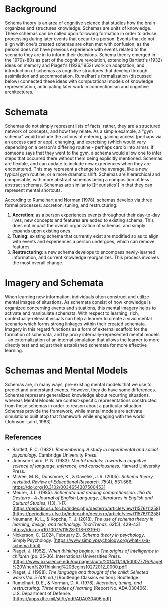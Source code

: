 # Background
Schema theory is an area of cognitive science that studies how the brain organizes and structures knowledge. Schemas are units of knowledge. These schemas can be called upon following formation in order to advise processing during later events that occur to a person. Events that do not align with one's created schemas are often met with confusion, as the person does not have previous experience with events related to the scenario they are in to inform their decisions. Schema theory emerged in the 1970s-80s as part of the cognitive revolution, extending Bartlett's (1932) ideas on memory and Piaget's (1926/1952) work on adaptation, and introduction of schemas as cognitive structures that develop through assimilation and accommodation. Rumelhart's formalization (discussed below) connected these ideas with computational models of knowledge representation, anticipating later work in connectionism and cognitive architectures.
# Schemata
Schemas do not simply represent lists of facts; rather, they are a structured network of concepts, and how they relate. As a simple example, a "gym schema" would include the actions of entering, gaining access (perhaps via an access card or app), changing, and exercising (which would vary depending on a person's differing routine - perhaps cardio into arms). If someone says that they went to the gym, a schema would allow one to infer steps that occurred there without them being explicitly mentioned. Schemas are flexible, and can update to include new experiences when they are encountered. This may represent a change to the average, like a new typical gym routine, or a more dramatic shift. Schemas are hierarchical and composable, with more abstract schemas being a composition of less abstract schemas. Schemas are similar to [[Heuristics]] in that they can represent mental shortcuts. 

According to Rumelhart and Norman (1978), schemas develop via three formal processes: accretion, tuning, and restructuring:

1) **Accretion**: as a person experiences events throughout their day-to-day lives, new concepts and features are added to existing schema. This does not impact the overall organization of schemas, and simply expands upon existing ones.
2) **Tuning**: existing schema that currently exist are modified so as to align with events and experiences a person undergoes, which can remove features.
3) **Restructuring**: a new schema develops to encompass newly-learned information, and current knowledge reorganizes. This process involves the most overall change. 
# Imagery and Schemata
When learning new information, individuals often construct and utilize mental images of situations. As schemata consist of how knowledge is organized concerning events and situations, this mental imagery helps to activate and manipulate schemata. With respect to learning, rich, contextually-relevant visuals can help a learner to create a vivid mental scenario which forms strong linkages within their created schemata. Imagery in this regard functions as a form of external scaffold for the formation of schemata, and by proxy internally-represented mental models - an externalization of an internal simulation that allows the learner to more directly test and adjust their established schemata for more effective learning.
# Schemas and Mental Models
Schemas are, in many ways, pre-existing mental models that we use to predict and understand events. However, they do have some differences. Schemas represent generalized knowledge about recurring situations, whereas Mental Models are context-specific representations constructed from these schemas in order to reason about a particular situation. Schemas provide the framework, while mental models are activate simulations built atop that framework while engaging with the world (Johnson-Laird, 1983).
## References
- Bartlett, F. C. (1932). _Remembering: A study in experimental and social psychology._ Cambridge University Press.
- Johnson-Laird, P. N. (1983). _Mental models: Towards a cognitive science of language, inference, and consciousness._ Harvard University Press.
- McVee, M. B., Dunsmore, K., & Gavelek, J. R. (2005). _Schema theory revisited._ _Review of Educational Research, 75_(4), 531‑566. https://doi.org/10.3102/00346543075004531
- Meurer, J. L. (1985). _Schemata and reading comprehension._ _Ilha do Desterro – A Journal of English Language, Literatures in English and Cultural Studies_, (13), 1‑17. [https://periodicos.ufsc.br/index.php/desterro/article/view/11576/11258](https://periodicos.ufsc.br/index.php/desterro/article/view/11576/11258)
- Neumann, K. L., & Kopcha, T. J. (2018). _The use of schema theory in learning, design, and technology._ _TechTrends, 62_(5), 429-431. https://doi.org/10.1007/s11528-018-0319-0
- Nickerson, C. (2024, February 2). _Schema theory in psychology_. Simply Psychology. [https://www.simplypsychology.org/what-is-a-schema.html]
- Piaget, J. (1952). _When thinking begins_. In _The origins of intelligence in children_ (pp. 25‑36). International Universities Press. [https://www.bxscience.edu/ourpages/auto/2014/11/16/50007779/Piaget%20When%20Thinking%20Begins10272012_0000.pdf]
- Piaget, J. (1998). _The language and thought of the child: Selected works Vol. 5 (4th ed.)_ [Routledge Classics edition]. Routledge.
- Rumelhart, D. E., & Norman, D. A. (1978). _Accretion, tuning, and restructuring: Three modes of learning_ (Report No. ADA 030406). U.S. Department of Defense. [https://apps.dtic.mil/sti/tr/pdf/ADA030406.pdf]